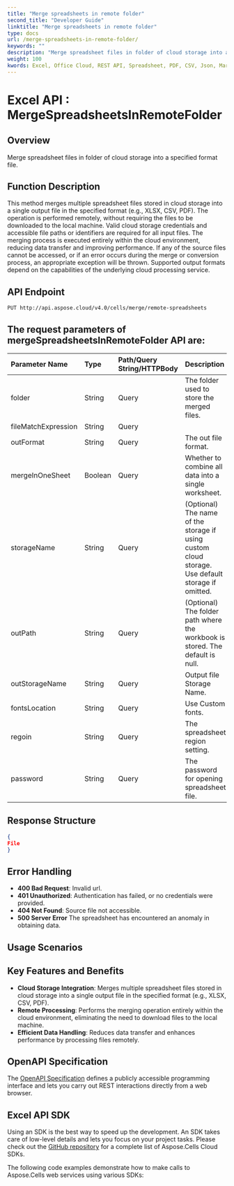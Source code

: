 ```yaml
---
title: "Merge spreadsheets in remote folder"
second_title: "Developer Guide"
linktitle: "Merge spreadsheets in remote folder"
type: docs
url: /merge-spreadsheets-in-remote-folder/
keywords: ""
description: "Merge spreadsheet files in folder of cloud storage into a specified format file. "
weight: 100
kwords: Excel, Office Cloud, REST API, Spreadsheet, PDF, CSV, Json, Markdown, Match all blank cells in an Excel worksheet
---
```


# **Excel API : MergeSpreadsheetsInRemoteFolder**

## **Overview**

Merge spreadsheet files in folder of cloud storage into a specified format file. 

## **Function Description**

This method merges multiple spreadsheet files stored in cloud storage into a single output file in the specified format (e.g., XLSX, CSV, PDF). 
The operation is performed remotely, without requiring the files to be downloaded to the local machine. 
Valid cloud storage credentials and accessible file paths or identifiers are required for all input files. 
The merging process is executed entirely within the cloud environment, reducing data transfer and improving performance. 
If any of the source files cannot be accessed, or if an error occurs during the merge or conversion process, an appropriate exception will be thrown. 
Supported output formats depend on the capabilities of the underlying cloud processing service.


## **API Endpoint** 

```http
PUT http://api.aspose.cloud/v4.0/cells/merge/remote-spreadsheets
```

## The request parameters of **mergeSpreadsheetsInRemoteFolder** API are: 

| Parameter Name | Type | Path/Query String/HTTPBody | Description | 
| :- | :- | :- |:- | 
|folder|String|Query|The folder used to store the merged files.|
|fileMatchExpression|String|Query||
|outFormat|String|Query|The out file format.|
|mergeInOneSheet|Boolean|Query|Whether to combine all data into a single worksheet.|
|storageName|String|Query|(Optional) The name of the storage if using custom cloud storage. Use default storage if omitted.|
|outPath|String|Query|(Optional) The folder path where the workbook is stored. The default is null.|
|outStorageName|String|Query|Output file Storage Name.|
|fontsLocation|String|Query|Use Custom fonts.|
|regoin|String|Query|The spreadsheet region setting.|
|password|String|Query|The password for opening spreadsheet file.|


## **Response Structure**

```json
{
File
}
```

## Error Handling

- **400 Bad Request**: Invalid url.
- **401 Unauthorized**:  Authentication has failed, or no credentials were provided.
- **404 Not Found**: Source file not accessible.
- **500 Server Error** The spreadsheet has encountered an anomaly in obtaining data.


## Usage Scenarios
## Key Features and Benefits

- **Cloud Storage Integration**: Merges multiple spreadsheet files stored in cloud storage into a single output file in the specified format (e.g., XLSX, CSV, PDF).
- **Remote Processing**: Performs the merging operation entirely within the cloud environment, eliminating the need to download files to the local machine.
- **Efficient Data Handling**: Reduces data transfer and enhances performance by processing files remotely.

## OpenAPI Specification

The [OpenAPI Specification](https://reference.aspose.cloud/cells/#/DataProcessingController/MergeSpreadsheetsInRemoteFolder) defines a publicly accessible programming interface and lets you carry out REST interactions directly from a web browser.

## Excel API SDK 

Using an SDK is the best way to speed up the development. An SDK takes care of low-level details and lets you focus on your project tasks. Please check out the [GitHub repository](https://github.com/aspose-cells-cloud) for a complete list of Aspose.Cells Cloud SDKs.

The following code examples demonstrate how to make calls to Aspose.Cells web services using various SDKs:

